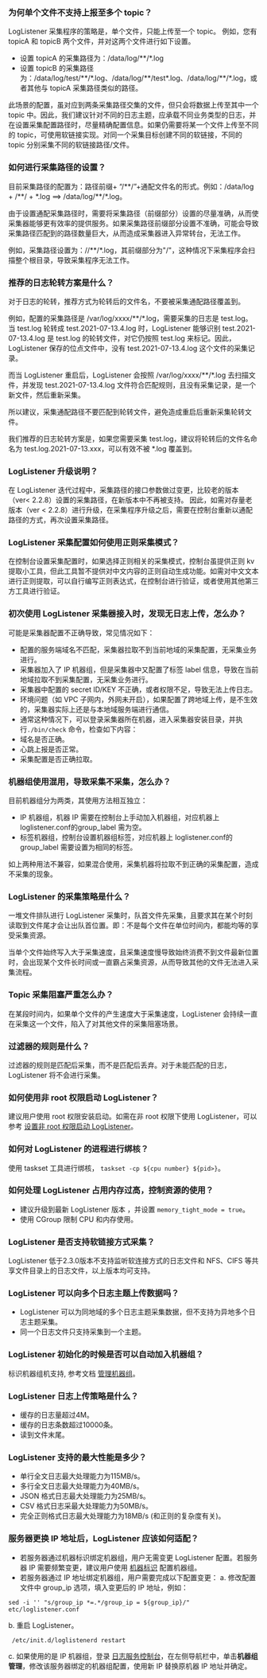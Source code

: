 ### 为何单个文件不支持上报至多个 topic？

LogListener 采集程序的策略是，单个文件，只能上传至一个 topic。
例如，您有 topicA 和 topicB 两个文件，并对这两个文件进行如下设置。
- 设置 topicA 的采集路径为：/data/log/\*\*/\*.log
- 设置 topicB 的采集路径为：/data/log/test/\*\*/\*.log、/data/log/\*\*/test\*.log、/data/log/\*\*/\*.log，或者其他与 topicA 采集路径类似的路径。

此场景的配置，虽对应到两条采集路径交集的文件，但只会将数据上传至其中一个 topic 中。因此，我们建议针对不同的日志主题，应承载不同业务类型的日志，并在设置采集配置路径时，尽量精确配置信息。如果仍需要将某一个文件上传至不同的 topic，可使用软链接实现。对同一个采集目标创建不同的软链接，不同的 topic 分别采集不同的软链接路径/文件。


### 如何进行采集路径的设置？

目前采集路径的配置为：路径前缀+ “/\*\*/”+通配文件名的形式。例如：/data/log + /\*\*/ + \*.log ==> /data/log/\*\*/\*.log。

由于设置通配采集路径时，需要将采集路径（前缀部分）设置的尽量准确，从而使采集器能够更有效率的提供服务。如果采集路径前缀部分设置不准确，可能会导致采集路径匹配到的路径数量巨大，从而造成采集器进入异常转台，无法工作。

例如，采集路径设置为：//\*\*/\*.log，其前缀部分为"/"，这种情况下采集程序会扫描整个根目录，导致采集程序无法工作。


### 推荐的日志轮转方案是什么？

对于日志的轮转，推荐方式为轮转后的文件名，不要被采集通配路径覆盖到。

例如，配置的采集路径是 /var/log/xxxx/\*\*/\*.log，需要采集的日志是 test.log。当 test.log 轮转成 test.2021-07-13.4.log 时，LogListener 能够识别 test.2021-07-13.4.log 是 test.log 的轮转文件，对它仍按照 test.log 来标记。因此，LogListener 保存的位点文件中，没有 test.2021-07-13.4.log 这个文件的采集记录。

而当 LogListener 重启后，LogListener 会按照 /var/log/xxxx/\*\*/\*.log 去扫描文件，并发现 test.2021-07-13.4.log 文件符合匹配规则，且没有采集记录，是一个新文件，然后重新采集。

所以建议，采集通配路径不要匹配到轮转文件，避免造成重启后重新采集轮转文件。

我们推荐的日志轮转方案是，如果您需要采集 test.log，建议将轮转后的文件名命名为 test.log.2021-07-13.xxx，可以有效不被 \*.log 覆盖到。

### LogListener 升级说明？

在 LogListener 迭代过程中，采集路径的接口参数做过变更，比较老的版本（ver< 2.2.8）设置的采集路径，在新版本中不再被支持。
因此，如需对存量老版本（ver < 2.2.8）进行升级，在采集程序升级之后，需要在控制台重新以通配路径的方式，再次设置采集路径。


### LogListener 采集配置如何使用正则采集模式？

在控制台设置采集配置时，如果选择正则相关的采集模式，控制台虽提供正则 kv 提取小工具，但此工具暂不提供对中文内容的正则自动生成功能。如需对中文文本进行正则提取，可以自行编写正则表达式，在控制台进行验证，或者使用其他第三方工具进行验证。


### 初次使用 LogListener 采集器接入时，发现无日志上传，怎么办？

可能是采集器配置不正确导致，常见情况如下：
- 配置的服务端域名不匹配，采集器拉取不到当前地域的采集配置，无采集业务进行。
- 采集器加入了 IP 机器组，但是采集器中又配置了标签 label 信息，导致在当前地域拉取不到采集配置，无采集业务进行。
- 采集器中配置的 secret ID/KEY 不正确，或者权限不足，导致无法上传日志。
- 环境问题（如 VPC 子网内，外网未开启），如果配置了跨地域上传，是不生效的，采集器实际上还是与本地域服务端进行通信。
- 通常这种情况下，可以登录采集器所在机器，进入采集器安装目录，并执行`./bin/check` 命令，检查如下内容：
 - 域名是否正确。
 - 心跳上报是否正常。
 - 采集配置是否正确拉取。


### 机器组使用混用，导致采集不采集，怎么办？

目前机器组分为两类，其使用方法相互独立：
- IP 机器组，机器 IP 需要在控制台上手动加入机器组，对应机器上 loglistener.conf的group_label 需为空。
- 标签机器组，控制台设置机器组标签，对应机器上 loglistener.conf的group_label 需要设置为相同的标签。

如上两种用法不兼容，如果混合使用，采集机器将拉取不到正确的采集配置，造成不采集的现象。


### LogListener 的采集策略是什么？

一堆文件排队进行 LogListener 采集时，队首文件先采集，且要求其在某个时刻读取到文件尾才会让出队首位置。即：不是每个文件在单位时间内，都能均等的享受采集资源。

当单个文件始终写入大于采集速度，且采集速度慢导致始终消费不到文件最新位置时，会出现某个文件长时间或一直霸占采集资源，从而导致其他的文件无法进入采集流程。


### Topic 采集阻塞严重怎么办？

在某段时间内，如果单个文件的产生速度大于采集速度，LogListener 会持续一直在采集这一个文件，陷入了对其他文件的采集阻塞场景。

### 过滤器的规则是什么？

过滤器的规则是匹配后采集，而不是匹配后丢弃。对于未能匹配的日志，LogListener 将不会进行采集。


### 如何使用非 root 权限启动 LogListener？

建议用户使用 root 权限安装启动。如需在非 root 权限下使用 LogListener，可以参考 [设置非 root 权限启动 LogListener](https://cloud.tencent.com/document/product/614/59216)。


### 如何对 LogListener 的进程进行绑核？

使用 taskset 工具进行绑核， `taskset -cp ${cpu number} ${pid>}`。

### 如何处理 LogListener 占用内存过高，控制资源的使用？

- 建议升级到最新 LogListener 版本 ，并设置 `memory_tight_mode = true`。
- 使用 CGroup 限制 CPU 和内存使用。

### LogListener 是否支持软链接方式采集？

LogListener 低于2.3.0版本不支持监听软连接方式的日志文件和 NFS、CIFS 等共享文件目录上的日志文件，以上版本均可支持。

### LogListener 可以向多个日志主题上传数据吗？

- LogListener 可以为同地域的多个日志主题采集数据，但不支持为异地多个日志主题采集。
- 同一个日志文件只支持采集到一个主题。

### LogListener 初始化的时候是否可以自动加入机器组？

标识机器组机支持, 参考文档 [管理机器组](https://cloud.tencent.com/document/product/614/17412)。

### LogListener 日志上传策略是什么？

 - 缓存的日志量超过4M。
 - 缓存的日志条数超过10000条。
 - 读到文件末尾。

### LogListener 支持的最大性能是多少？

 - 单行全文日志最大处理能力为115MB/s。
 - 多行全文日志最大处理能力为40MB/s。
 - JSON 格式日志最大处理能力为25MB/s。
 - CSV 格式日志采最大处理能力为50MB/s。
 - 完全正则格式日志最大处理能力为18MB/s (和正则的复杂度有关)。


### 服务器更换 IP 地址后，LogListener 应该如何适配？

- 若服务器通过机器标识绑定机器组，用户无需变更 LogListener 配置。若服务器 IP 需要频繁变更，建议用户使用 [机器标识](https://cloud.tencent.com/document/product/614/17412#.E9.80.9A.E8.BF.87.E9.85.8D.E7.BD.AE.E6.9C.BA.E5.99.A8.E6.A0.87.E8.AF.86.E5.88.9B.E5.BB.BA.E6.9C.BA.E5.99.A8.E7.BB.84) 配置机器组。
- 若服务器通过 IP 地址绑定机器组，用户需要完成以下配置变更：
  a. 修改配置文件中 group_ip 选项，填入变更后的 IP 地址，例如：
```shell
sed -i '' "s/group_ip *=.*/group_ip = ${group_ip}/" etc/loglistener.conf
```
 b. 重启 LogListener。
```shell
 /etc/init.d/loglistenerd restart
```
 c. 如果使用的是 IP 机器组，登录 [日志服务控制台](https://console.cloud.tencent.com/cls/overview?region=ap-guangzhou)，在左侧导航栏中，单击**机器组管理**，修改该服务器绑定的机器组配置，使用新 IP 替换原机器 IP 地址并确定。
